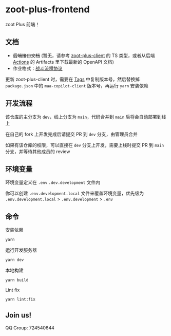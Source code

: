# zoot-plus-frontend

zoot Plus 前端！

## 文档

- ~~后端接口文档~~ (暂无，请参考 [zoot-plus-client](https://github.com/MaaAssistantArknights/maa-copilot-client-ts) 的 TS 类型，或者从后端 [Actions](https://github.com/MaaAssistantArknights/MaaBackendCenter/actions/workflows/openapi.yml) 的 Artifacts 里下载最新的 OpenAPI 文档)
- 作业格式：[战斗流程协议](https://maa.plus/docs/zh-cn/protocol/copilot-schema.html)

更新 zoot-plus-client 时，需要在 [Tags](https://github.com/MaaAssistantArknights/maa-copilot-client-ts/tags) 中复制版本号，然后替换掉 `package.json` 中的 `maa-copilot-client` 版本号，再运行 `yarn` 安装依赖

## 开发流程

该仓库的主分支为 `dev`，线上分支为 `main`，代码合并到 `main` 后将会自动部署到线上

在自己的 fork 上开发完成后请提交 PR 到 `dev` 分支，由管理员合并

如果有该仓库的权限，可以直接在 `dev` 分支上开发，需要上线时提交 PR 到 `main` 分支，并等待其他成员的 review

## 环境变量

环境变量定义在 `.env` `.dev.development` 文件内

你可以创建 `.env.development.local` 文件来覆盖环境变量，优先级为 `.env.development.local` > `.env.development` > `.env`

## 命令

安装依赖

```bash
yarn
```

运行开发服务器

```bash
yarn dev
```

本地构建

```bash
yarn build
```

Lint fix

```bash
yarn lint:fix
```

## Join us!

QQ Group: 724540644
